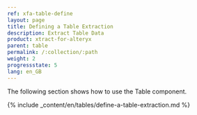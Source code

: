 ```yaml
---
ref: xfa-table-define
layout: page
title: Defining a Table Extraction
description: Extract Table Data
product: xtract-for-alteryx
parent: table
permalink: /:collection/:path
weight: 2
progressstate: 5
lang: en_GB
---
```

The following section shows how to use the Table component.

<!--- When using the Table component, you may want to adjust the following:
- [*Extraction Settings*](./extraction-settings). 
- [*Runtime parameters*](./edit-runtime-parameters). -->

{% include _content/en/tables/define-a-table-extraction.md  %}

